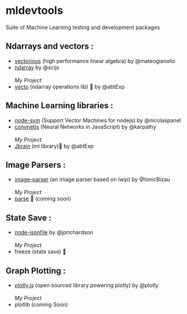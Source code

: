# mldevtools
Suite of Machine Learning testing and development packages

## Ndarrays and vectors :
* <a href='https://github.com/mateogianolio/vectorious'>vectorious</a> (high performance linear algebra) by @mateogianolio
* <a href='https://github.com/scijs/ndarray'>ndarray</a> by @scijs
 <br /><br />*My Project* 
* <a href='https://github.com/abtexp/vecto'>vecto</a> (ndarray operations lib) :construction: by @abtExp

## Machine Learning libraries :
* <a href='https://github.com/nicolaspanel/node-svm'>node-svm</a> (Support Vector Machines for nodejs) by @nicolaspanel
* <a href='https://github.com/karpathy/convnetjs'>convnetjs</a> (Neural Networks in JavaScript) by @karpathy
 <br /><br />*My Project*
* <a href='https://github.com/abtexp/JBrain'>Jbrain</a> (ml library):construction: by @abtExp

## Image Parsers :
* <a href='https://github.com/IonicaBizau/image-parser'>image-parser</a> (an image parser based on lwip) by @IonicBizau
 <br /><br />*My Project*
* <a href='https://github.com/abtexp/parse'>parse</a> :construction: (coming soon)

## State Save :
* <a href='https://github.com/jprichardson/node-jsonfile'>node-jsonfile</a> by @jprichardson
<br /><br />
 *My Project*
* freeze (state save) :construction:

## Graph Plotting :
* <a href='https://github.com/plotly/plotly.js'>plotly.js</a> (open sourced library powering plotly) by @plotly
 <br /><br />*My Project*
* plotlib (coming Soon)
